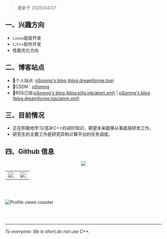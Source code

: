 > 更新于 2025/04/27 

## 一、兴趣方向

- ``Linux``底层开发
- ``C/C++``软件开发
- 性能优化方向

## 二、博客站点
- 🎈个人站点: [pSomng's blog (blog.dreamforme.top)](https://blog.dreamforme.top/)
- 🎈CSDN：[pSomng](https://blog.csdn.net/weixin_42792088)
- 🎈RSS订阅:[pSomng's blog (blog.kilig.ink/atom.xml)](http://blog.kilig.ink/atom.xml) | [pSomng's blog (blog.dreamforme.top/atom.xml)](https://blog.dreamforme.top/atom.xml)

## 三、目前情况
- 正在积极地学习/恶补C++的进阶知识，期望未来能够从事底层研发工作。
- 研究生的主要工作是研究异构计算平台的任务调度。

## 四、Github 信息
<div align="center"> <a href="https://blog.ytadx.cn/"> <img src="https://readme-typing-svg.herokuapp.com/?lines=希望今天的你，也是快乐常伴！&center=true&size=27"> </a> </div>
<table><tr><td valign="top" width="50%">
<img src="https://github-readme-stats.vercel.app/api?username=1291945816&show_icons=true&count_private=true&hide_border=true" align="left" style="width: 100%" />
</td><td valign="top" width="50%">
<img src="https://github-readme-stats.vercel.app/api/top-langs/?username=1291945816&hide_border=true&layout=compact" align="left" style="width: 100%" />
</td></tr></table>  
<br/>  
<br/>  

![Profile views counter](https://komarev.com/ghpvc/?username=1291945816&&style=flat-square)  
<br/>  

<br />

---

*To everyone: life is short,do not use C++.*



